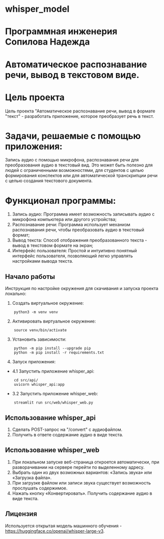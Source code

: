 # whisper_model
# Программная инженерия Сопилова Надежда
# Автоматическое распознавание речи, вывод в текстовом виде.

# Цель проекта 
Цель проекта "Автоматическое распознавание речи, вывод в формате "текст" - разработать 
приложение, которое преобразует речь в текст.
# Задачи, решаемые с помощью приложения: 
Запись аудио с помощью микрофона, распознавания речи для преобразования аудио в 
текстовый вид. Это может быть полезно для людей с ограниченными возможностями, 
для студентов с целью формирования конспектов или для автоматической транскрипции речи с 
целью создания текстового документа.

# Функционал программы:
1. Запись аудио: Программа имеет возможность записывать аудио с микрофона компьютера 
или другого устройства;
2. Распознавание речи: Программа использует механизм распознавания речи, 
чтобы преобразовать аудио в текстовый формат;
3. Вывод текста: Способ отображения преобразованного текста - вывод в текстовом формате 
на экран;
4. Интерфейс пользователя: Простой и интуитивно понятный интерфейс пользователя, 
позволяющий легко управлять настройками вывода текста.

## Начало работы
Инструкция по настройке окружения для скачивания и запуска проекта локально:
1) Создать виртуальное окружение:
```
    python3 -m venv venv
```
2) Активировать виртуальное окружение:
```
    source venv/bin/activate
```
3) Установить зависимости:
```
    python -m pip install --upgrade pip
    python -m pip install -r requirements.txt
```
4) Запуск приложения:
- 4.1 Запустить приложение whisper_api:
```
    cd src/api/
    uvicorn whisper_api:app
```

- 3.2 Запустить приложение whisper_web:
```
    streamlit run src/web/whisper_web.py
```
## Использование whisper_api
1.	Сделать POST-запрос на "/convert" с аудиофайлом.
2.  Получить в ответе содержание аудио в виде текста.

## Использование whisper_web
1.	При локальном запуске веб-страница откроется автоматически, при разворачивании 
на сервере перейти по выделенному адресу.
2.	Выбрать один из двух возможных вариантов: «Запись звука» или «Загрузка файла».
3.  При загрузке файлом или записи звука существует возможность прослушать содержимое.
4.  Нажать кнопку «Конвертировать». Получить содержание аудио в виде текста.
 
## Лицензия
Используется открытая модель машинного обучения - https://huggingface.co/openai/whisper-large-v3.
